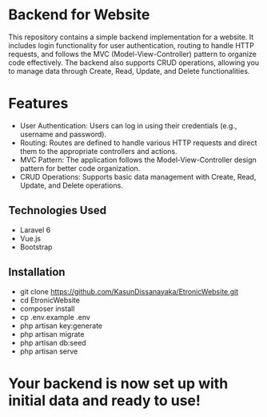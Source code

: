 # Backend for Website
This repository contains a simple backend implementation for a website. It includes login functionality for user authentication, routing to handle HTTP requests, and follows the MVC (Model-View-Controller) pattern to organize code effectively. The backend also supports CRUD operations, allowing you to manage data through Create, Read, Update, and Delete functionalities.
# Features
- User Authentication: Users can log in using their credentials (e.g., username and password).  
- Routing: Routes are defined to handle various HTTP requests and direct them to the appropriate controllers and actions.  
- MVC Pattern: The application follows the Model-View-Controller design pattern for better code organization.  
- CRUD Operations: Supports basic data management with Create, Read, Update, and Delete operations.  
## Technologies Used
- Laravel 6  
- Vue.js  
- Bootstrap  
## Installation
- git clone https://github.com/KasunDissanayaka/EtronicWebsite.git  
- cd EtronicWebsite  
- composer install  
- cp .env.example .env  
- php artisan key:generate  
- php artisan migrate  
- php artisan db:seed  
- php artisan serve  

# Your backend is now set up with initial data and ready to use!
